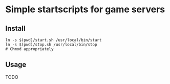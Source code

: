 # Simple startscripts for game servers

## Install

	ln -s $(pwd)/start.sh /usr/local/bin/start
	ln -s $(pwd)/stop.sh /usr/local/bin/stop
	# Chmod appropriately

## Usage

TODO
